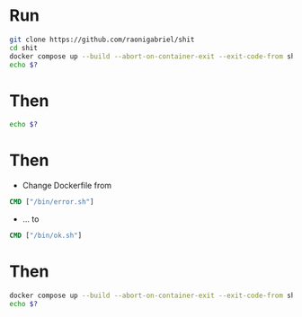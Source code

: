 # Run

```sh
git clone https://github.com/raonigabriel/shit
cd shit
docker compose up --build --abort-on-container-exit --exit-code-from shit
echo $?
```

# Then

```sh
echo $?
```

# Then

* Change Dockerfile from

```Dockerfile
CMD ["/bin/error.sh"]
```

* ... to

```Dockerfile
CMD ["/bin/ok.sh"]
```

# Then

```sh
docker compose up --build --abort-on-container-exit --exit-code-from shit
echo $?
```
